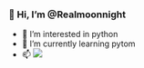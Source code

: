 ### 👋 Hi, I’m @Realmoonnight
- 👀 I’m interested in python
- 🌱 I’m currently learning pytom 
- 📫  ![](https://dcbadge.vercel.app/api/shield/757615749878644804?style=flat&compact=true)
<!--
Realmoonnight/Realmoonnight is a ✨ special ✨ repository because its `README.md` (this file) appears on your GitHub profile.
You can click the Preview link to take a look at your changes.
--->
